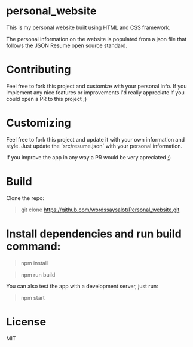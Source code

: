 # personal_website
This is my personal website built using HTML and  CSS framework. 

The personal information on the website is populated from a json file that follows the JSON Resume open source standard.

# Contributing
Feel free to fork this project and customize with your personal info. If you implement any nice features or improvements I'd really appreciate if you could open a PR to this project ;)

# Customizing 
Feel free to fork this project and update it with your own information and style. Just update the ´src/resume.json´ with your personal information.

If you improve the app in any way a PR would be very apreciated ;)

# Build
Clone the repo:
> git clone https://github.com/wordssaysalot/Personal_website.git


# Install dependencies and run build command:

> npm install

> npm run build

You can also test the app with a development server, just run:

> npm start

# License
MIT
